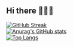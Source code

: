 ## Hi there 🧶👩‍💻

<a href="https://git.io/streak-stats"><img src="https://streak-stats.demolab.com?user=Fifi5666&theme=gruvbox-duo" alt="GitHub Streak" /></a>
<br>
[![Anurag's GitHub stats](https://github-readme-stats.vercel.app/api?username=Fifi5666)](https://github.com/Fifi5666/github-readme-stats)
<br>
[![Top Langs](https://github-readme-stats.vercel.app/api/top-langs/?username=Fifi5666)](https://github.com/Fifi5666/github-readme-stats)

<!--
**Fifi5666/Fifi5666** is a ✨ _special_ ✨ repository because its `README.md` (this file) appears on your GitHub profile.

Here are some ideas to get you started:

- 🔭 I’m currently working on ...
- 🌱 I’m currently learning ...
- 👯 I’m looking to collaborate on ...
- 🤔 I’m looking for help with ...
- 💬 Ask me about ...
- 📫 How to reach me: ...
- 😄 Pronouns: ...
- ⚡ Fun fact: ...
-->
